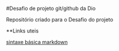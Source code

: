 #Desafio de projeto git/github da Dio

Repositório criado para o Desafio do projeto  


**Links uteis 

[sintaxe básica markdown](https://www.markdownguide.org/getting-started/ )
